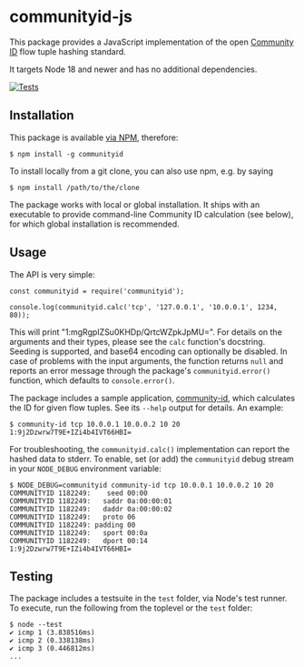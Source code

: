 communityid-js
==============

This package provides a JavaScript implementation of the open
[Community ID](https://github.com/corelight/community-id-spec)
flow tuple hashing standard.

It targets Node 18 and newer and has no additional dependencies.

[![Tests](https://github.com/corelight/communityid-js/actions/workflows/test.yml/badge.svg)](https://github.com/corelight/communityid-js/actions/workflows/test.yml)

Installation
------------

This package is available [via NPM](https://npmjs.com/package/communityid), therefore:

    $ npm install -g communityid

To install locally from a git clone, you can also use npm, e.g. by saying

    $ npm install /path/to/the/clone

The package works with local or global installation. It ships with an executable
to provide command-line Community ID calculation (see below), for which global
installation is recommended.

Usage
-----

The API is very simple:

    const communityid = require('communityid');
    
    console.log(communityid.calc('tcp', '127.0.0.1', '10.0.0.1', 1234, 80));

This will print "1:mgRgpIZSu0KHDp/QrtcWZpkJpMU=". For details on the arguments
and their types, please see the `calc` function's docstring. Seeding is
supported, and base64 encoding can optionally be disabled. In case of problems
with the input arguments, the function returns `null` and reports an error
message through the package's `communityid.error()` function, which defaults to
`console.error()`.

The package includes a sample application,
[community-id](https://github.com/corelight/communityid-js/blob/master/cli.js),
which calculates the ID for given flow tuples. See its `--help` output
for details. An example:

    $ community-id tcp 10.0.0.1 10.0.0.2 10 20
    1:9j2Dzwrw7T9E+IZi4b4IVT66HBI=

For troubleshooting, the `communityid.calc()` implementation can report the
hashed data to stderr. To enable, set (or add) the `communityid` debug stream in
your `NODE_DEBUG` environment variable:

    $ NODE_DEBUG=communityid community-id tcp 10.0.0.1 10.0.0.2 10 20
    COMMUNITYID 1182249:    seed 00:00
    COMMUNITYID 1182249:   saddr 0a:00:00:01
    COMMUNITYID 1182249:   daddr 0a:00:00:02
    COMMUNITYID 1182249:   proto 06
    COMMUNITYID 1182249: padding 00
    COMMUNITYID 1182249:   sport 00:0a
    COMMUNITYID 1182249:   dport 00:14
    1:9j2Dzwrw7T9E+IZi4b4IVT66HBI=

Testing
-------

The package includes a testsuite in the `test` folder, via Node's test
runner. To execute, run the following from the toplevel or the `test` folder:

    $ node --test
    ✔ icmp 1 (3.838516ms)
    ✔ icmp 2 (0.338138ms)
    ✔ icmp 3 (0.446812ms)
    ...
